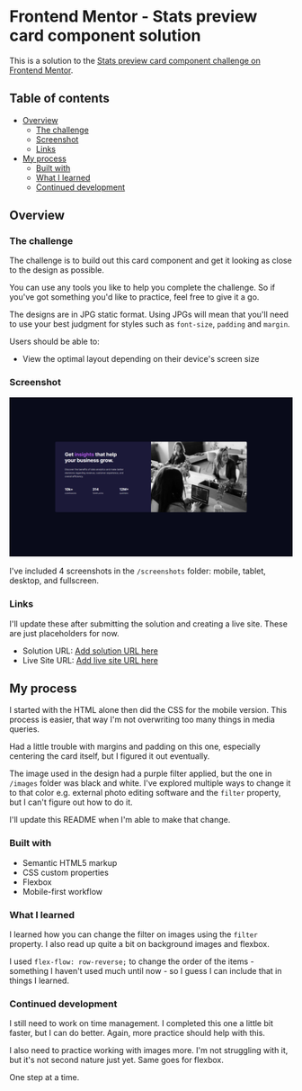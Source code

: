 # Frontend Mentor - Stats preview card component solution

This is a solution to the [Stats preview card component challenge on Frontend Mentor](https://www.frontendmentor.io/challenges/stats-preview-card-component-8JqbgoU62). 

## Table of contents

- [Overview](#overview)
  - [The challenge](#the-challenge)
  - [Screenshot](#screenshot)
  - [Links](#links)
- [My process](#my-process)
  - [Built with](#built-with)
  - [What I learned](#what-i-learned)
  - [Continued development](#continued-development)
 
## Overview

### The challenge

The challenge is to build out this card component and get it looking as close to the design as possible.

You can use any tools you like to help you complete the challenge. So if you've got something you'd like to practice, feel free to give it a go.

The designs are in JPG static format. Using JPGs will mean that you'll need to use your best judgment for styles such as `font-size`, `padding` and `margin`. 

Users should be able to:

- View the optimal layout depending on their device's screen size

### Screenshot

![](./screenshots/stats-preview-card-component-fullscreen.png)

I've included 4 screenshots in the `/screenshots` folder: mobile, tablet, desktop, and fullscreen.

### Links

I'll update these after submitting the solution and creating a live site. These are just placeholders
for now.

- Solution URL: [Add solution URL here](https://your-solution-url.com)
- Live Site URL: [Add live site URL here](https://your-live-site-url.com)

## My process

I started with the HTML alone then did the CSS for the mobile version. This process is easier, that way I'm not 
overwriting too many things in media queries. 

Had a little trouble with margins and padding on this one, especially centering the card itself, but I figured
it out eventually.

The image used in the design had a purple filter applied, but the one in `/images` folder was black and white.
I've explored multiple ways to change it to that color e.g. external photo editing software and the 
`filter` property, but I can't figure out how to do it.

I'll update this README when I'm able to make that change. 

### Built with

- Semantic HTML5 markup
- CSS custom properties
- Flexbox
- Mobile-first workflow

### What I learned

I learned how you can change the filter on images using the `filter` property. I also read up quite a bit
on background images and flexbox. 

I used `flex-flow: row-reverse;` to change the order of the items - something I haven't used much until now - so I guess I can include that in things I learned.

### Continued development

I still need to work on time management. I completed this one a little bit faster, but I can do better. Again,
more practice should help with this. 

I also need to practice working with images more. I'm not struggling with it, but it's not second nature just yet.
Same goes for flexbox. 

One step at a time. 